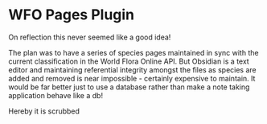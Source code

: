 # WFO Pages Plugin

On reflection this never seemed like a good idea! 

The plan was to have a series of species pages maintained in sync with the current classification in the World Flora Online API.
But Obsidian is a text editor and maintaining referential integrity amongst the files as species are added and removed is near impossible - certainly expensive to maintain.
It would be far better just to use a database rather than make a note taking application behave like a db!

Hereby it is scrubbed

